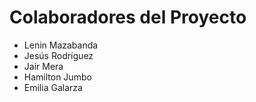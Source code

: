 # Colaboradores del Proyecto

- Lenin Mazabanda
- Jesús Rodríguez
- Jair Mera
- Hamilton Jumbo
- Emilia Galarza
